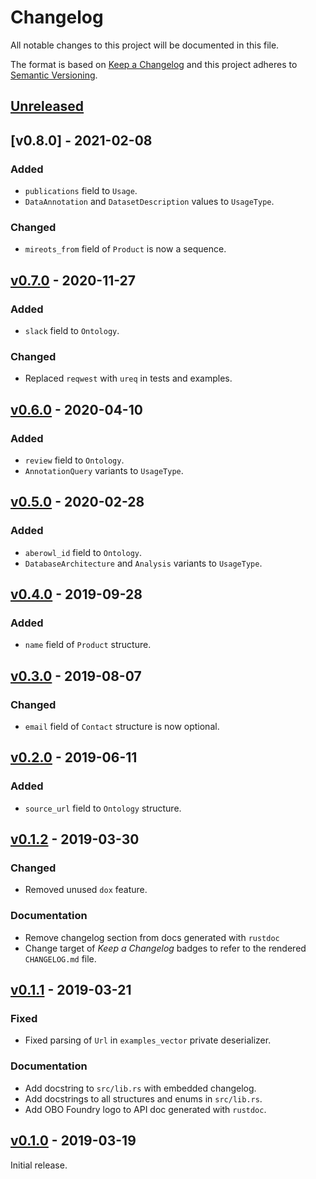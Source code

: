 # Changelog
All notable changes to this project will be documented in this file.

The format is based on [Keep a Changelog](http://keepachangelog.com/en/1.0.0/)
and this project adheres to [Semantic Versioning](http://semver.org/spec/v2.0.0.html).


## [Unreleased]

[Unreleased]: https://github.com/althonos/obofoundry.rs/compare/v0.8.0...HEAD


## [v0.8.0] - 2021-02-08

[v0.7.0]: https://github.com/althonos/obofoundry.rs/compare/v0.7.0...v0.8.0

### Added
- `publications` field to `Usage`.
- `DataAnnotation` and `DatasetDescription` values to `UsageType`.

### Changed
- `mireots_from` field of `Product` is now a sequence.


## [v0.7.0] - 2020-11-27

[v0.7.0]: https://github.com/althonos/obofoundry.rs/compare/v0.6.0...v0.7.0

### Added
- `slack` field to `Ontology`.

### Changed
- Replaced `reqwest` with `ureq` in tests and examples.


## [v0.6.0] - 2020-04-10

### Added
- `review` field to `Ontology`.
- `AnnotationQuery` variants to `UsageType`.

[v0.6.0]: https://github.com/althonos/obofoundry.rs/compare/v0.5.0...v0.6.0


## [v0.5.0] - 2020-02-28

### Added
- `aberowl_id` field to `Ontology`.
- `DatabaseArchitecture` and `Analysis` variants to `UsageType`.

[v0.5.0]: https://github.com/althonos/obofoundry.rs/compare/v0.4.0...v0.5.0


## [v0.4.0] - 2019-09-28

### Added
- `name` field of `Product` structure.

[v0.4.0]: https://github.com/althonos/obofoundry.rs/compare/v0.3.0...v0.4.0


## [v0.3.0] - 2019-08-07

### Changed
- `email` field of `Contact` structure is now optional.

[v0.3.0]: https://github.com/althonos/obofoundry.rs/compare/v0.2.0...v0.3.0


## [v0.2.0] - 2019-06-11

### Added
- `source_url` field to `Ontology` structure.

[v0.2.0]: https://github.com/althonos/obofoundry.rs/compare/v0.1.2...v0.2.0


## [v0.1.2] - 2019-03-30

### Changed
- Removed unused `dox` feature.

### Documentation
- Remove changelog section from docs generated with `rustdoc`
- Change target of *Keep a Changelog* badges to refer to the rendered `CHANGELOG.md` file.

[v0.1.2]: https://github.com/althonos/obofoundry.rs/compare/v0.1.1...v0.1.2


## [v0.1.1] - 2019-03-21

### Fixed
- Fixed parsing of `Url` in `examples_vector` private deserializer.

### Documentation
- Add docstring to `src/lib.rs` with embedded changelog.
- Add docstrings to all structures and enums in `src/lib.rs`.
- Add OBO Foundry logo to API doc generated with `rustdoc`.

[v0.1.1]: https://github.com/althonos/obofoundry.rs/compare/v0.1.0...v0.1.1


## [v0.1.0] - 2019-03-19

Initial release.

[v0.1.0]: https://github.com/althonos/obofoundry.rs/compare/95e6d4b...v0.1.0
